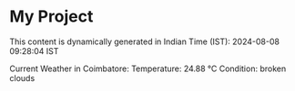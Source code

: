 # My Project

This content is dynamically generated in Indian Time (IST): 2024-08-08 09:28:04 IST


Current Weather in Coimbatore:
Temperature: 24.88 °C
Condition: broken clouds
